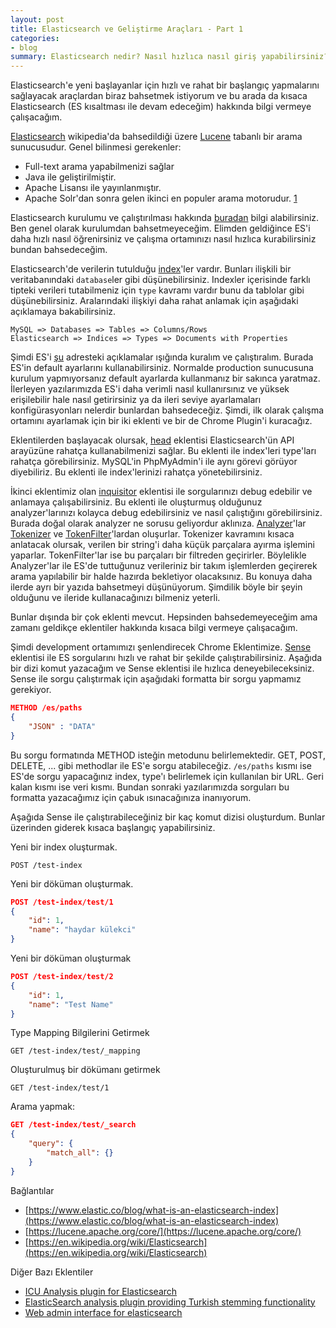 ```yaml
---
layout: post
title: Elasticsearch ve Geliştirme Araçları - Part 1
categories:
- blog
summary: Elasticsearch nedir? Nasıl hızlıca nasıl giriş yapabilirsiniz? Plugin nedir? Başlangıç için hangi plugin'leri kullanabilirsiniz? Geliştirme ortamı için neler gerekli?
---
```


Elasticsearch'e yeni başlayanlar için hızlı ve rahat bir başlangıç yapmalarını 
sağlayacak araçlardan biraz bahsetmek istiyorum ve bu arada da kısaca 
Elasticsearch (ES kısaltması ile devam edeceğim) hakkında bilgi vermeye 
çalışacağım.

[Elasticsearch](https://en.wikipedia.org/wiki/Elasticsearch) wikipedia'da 
bahsedildiği üzere [Lucene](https://lucene.apache.org/core/) tabanlı bir arama 
sunucusudur. Genel bilinmesi gerekenler:

 - Full-text arama yapabilmenizi sağlar
 - Java ile geliştirilmiştir.
 - Apache Lisansı ile yayınlanmıştır.
 - Apache Solr'dan sonra gelen ikinci en populer arama motorudur. 
    [1](http://db-engines.com/en/ranking/search+engine)

Elasticsearch kurulumu ve çalıştırılması hakkında 
[buradan](https://www.elastic.co/downloads/elasticsearch) bilgi alabilirsiniz. 
Ben genel olarak kurulumdan bahsetmeyeceğim. Elimden geldiğince ES'i daha 
hızlı nasıl öğrenirsiniz ve çalışma ortamınızı nasıl hızlıca kurabilirsiniz
bundan bahsedeceğim.

Elasticsearch'de verilerin tutulduğu [index](https://www.elastic.co/blog/what-is-an-elasticsearch-index)'ler 
vardır. Bunları ilişkili bir veritabanındaki `database`ler gibi düşünebilirsiniz. 
Indexler içerisinde farklı tipteki verileri tutabilmeniz için `type` kavramı 
vardır bunu da tablolar gibi düşünebilirsiniz. Aralarındaki ilişkiyi daha rahat 
anlamak için aşağıdaki açıklamaya bakabilirsiniz. 

```
MySQL => Databases => Tables => Columns/Rows
Elasticsearch => Indices => Types => Documents with Properties
```

Şimdi ES'i [şu](https://www.elastic.co/downloads/elasticsearch) adresteki 
açıklamalar ışığında kuralım ve çalıştıralım. Burada ES'in default ayarlarını 
kullanabilirsiniz. Normalde production sunucusuna kurulum yapmıyorsanız default 
ayarlarda kullanmanız bir sakınca yaratmaz. İlerleyen yazılarımızda ES'i daha verimli
nasıl kullanırsınız ve yüksek erişilebilir hale nasıl getirirsiniz ya da ileri seviye 
ayarlamaları konfigürasyonları nelerdir bunlardan bahsedeceğiz. Şimdi, ilk olarak 
çalışma ortamını ayarlamak için bir iki eklenti ve bir de Chrome Plugin'i 
kuracağız. 

Eklentilerden başlayacak olursak, [head](https://github.com/mobz/elasticsearch-head) 
eklentisi Elasticsearch'ün API arayüzüne rahatça kullanabilmenizi sağlar. Bu 
eklenti ile index'leri type'ları rahatça görebilirsiniz. MySQL'in PhpMyAdmin'i
ile aynı görevi görüyor diyebiliriz. Bu eklenti ile index'lerinizi rahatça 
yönetebilirsiniz. 

İkinci eklentimiz olan [inquisitor](https://github.com/polyfractal/elasticsearch-inquisitor)
eklentisi ile sorgularınızı debug edebilir ve anlamaya çalışabilirsiniz. Bu 
eklenti ile oluşturmuş olduğunuz analyzer'larınızı kolayca debug edebilirsiniz
ve nasıl çalıştığını görebilirsiniz. Burada doğal olarak analyzer ne sorusu 
geliyordur aklınıza. [Analyzer](https://www.elastic.co/guide/en/elasticsearch/reference/1.4/analysis-analyzers.html)'lar 
[Tokenizer](https://www.elastic.co/guide/en/elasticsearch/reference/1.4/analysis-tokenizers.html) 
ve [TokenFilter](https://www.elastic.co/guide/en/elasticsearch/reference/1.4/analysis-tokenfilters.html)'lardan 
oluşurlar. Tokenizer kavramını kısaca anlatacak olursak, verilen bir string'i daha 
küçük parçalara ayırma işlemini yaparlar. TokenFilter'lar ise bu parçaları bir 
filtreden geçirirler. Böylelikle Analyzer'lar ile ES'de tuttuğunuz verileriniz 
bir takım işlemlerden geçirerek arama yapılabilir bir halde hazırda bekletiyor 
olacaksınız. Bu konuya daha ilerde ayrı bir yazıda bahsetmeyi düşünüyorum. Şimdilik 
böyle bir şeyin olduğunu ve ileride kullanacağınızı bilmeniz yeterli.

Bunlar dışında bir çok eklenti mevcut. Hepsinden bahsedemeyeceğim ama zamanı 
geldikçe eklentiler hakkında kısaca bilgi vermeye çalışacağım. 

Şimdi development ortamımızı şenlendirecek Chrome Eklentimize. 
[Sense](https://www.elastic.co/blog/found-sense-a-cool-json-aware-interface-to-elasticsearch)
eklentisi ile ES sorgularını hızlı ve rahat bir şekilde çalıştırabilirsiniz. 
Aşağıda bir dizi komut yazacağım ve Sense eklentisi ile hızlıca deneyebileceksiniz.
Sense ile sorgu çalıştırmak için aşağıdaki formatta bir sorgu yapmamız gerekiyor.

```json
METHOD /es/paths
{
    "JSON" : "DATA"
}
```

Bu sorgu formatında METHOD isteğin metodunu belirlemektedir. GET, POST, DELETE, ... 
gibi methodlar ile ES'e sorgu atabileceğiz. `/es/paths` kısmı ise ES'de sorgu 
yapacağınız index, type'ı belirlemek için kullanılan bir URL. Geri kalan kısmı ise 
veri kısmı. Bundan sonraki yazılarımızda sorguları bu formatta yazacağımız için
çabuk ısınacağınıza inanıyorum.

Aşağıda Sense ile çalıştırabileceğiniz bir kaç komut dizisi oluşturdum. Bunlar 
üzerinden giderek kısaca başlangıç yapabilirsiniz. 

Yeni bir index oluşturmak.

```
POST /test-index
```

Yeni bir döküman oluşturmak.

```json
POST /test-index/test/1
{
    "id": 1,
    "name": "haydar külekci"
}
```

Yeni bir döküman oluşturmak

```json
POST /test-index/test/2
{
    "id": 1,
    "name": "Test Name"
}
```

Type Mapping Bilgilerini Getirmek

```
GET /test-index/test/_mapping
```

Oluşturulmuş bir dökümanı getirmek

```
GET /test-index/test/1
```

Arama yapmak:

```json
GET /test-index/test/_search
{
    "query": {
        "match_all": {}
    }
}
```



Bağlantılar 

 - [https://www.elastic.co/blog/what-is-an-elasticsearch-index](https://www.elastic.co/blog/what-is-an-elasticsearch-index)
 - [https://lucene.apache.org/core/](https://lucene.apache.org/core/)
 - [https://en.wikipedia.org/wiki/Elasticsearch](https://en.wikipedia.org/wiki/Elasticsearch)

Diğer Bazı Eklentiler 

 - [ICU Analysis plugin for Elasticsearch](https://github.com/elastic/elasticsearch-analysis-icu)
 - [ElasticSearch analysis plugin providing Turkish stemming functionality](https://github.com/skroutz/elasticsearch-analysis-turkishstemmer/)
 - [Web admin interface for elasticsearch](https://github.com/lmenezes/elasticsearch-kopf)
